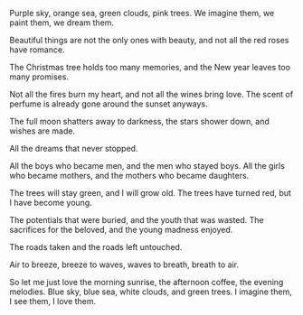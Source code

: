 Purple sky, orange sea, green clouds, pink trees. We imagine them, we paint them, we dream them.

Beautiful things are not the only ones with beauty, and not all the red roses have romance.

The Christmas tree holds too many memories, and the New year leaves too many promises.

Not all the fires burn my heart, and not all the wines bring love. The scent of perfume is already gone around the sunset anyways.

The full moon shatters away to darkness, the stars shower down, and wishes are made.

All the dreams that never stopped.

All the boys who became men, and the men who stayed boys. All the girls who became mothers, and the mothers who became daughters.

The trees will stay green, and I will grow old. The trees have turned red, but I have become young.

The potentials that were buried, and the youth that was wasted. The sacrifices for the beloved, and the young madness enjoyed.

The roads taken and the roads left untouched.

Air to breeze, breeze to waves, waves to breath, breath to air.

So let me just love the morning sunrise, the afternoon coffee, the evening melodies. Blue sky, blue sea, white clouds, and green trees. I imagine them, I see them, I love them.

